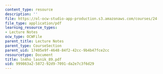 ```yaml
---
content_type: resource
description: ''
file: https://ol-ocw-studio-app-production.s3.amazonaws.com/courses/24-951-introduction-to-syntax-fall-2003/999863a2587292d97091da2e7c3f6d29_ln4ho_lasnik_89.pdf
file_type: application/pdf
learning_resource_types:
- Lecture Notes
ocw_type: OCWFile
parent_title: Lecture Notes
parent_type: CourseSection
parent_uid: 17405e9f-4648-84f2-42cc-9b4b47fce2cc
resourcetype: Document
title: ln4ho_lasnik_89.pdf
uid: 999863a2-5872-92d9-7091-da2e7c3f6d29
---
```

